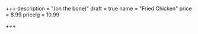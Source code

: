 +++
description = "(on the bone)"
draft = true
name = "Fried Chicken"
price = 8.99
pricelg = 10.99

+++
